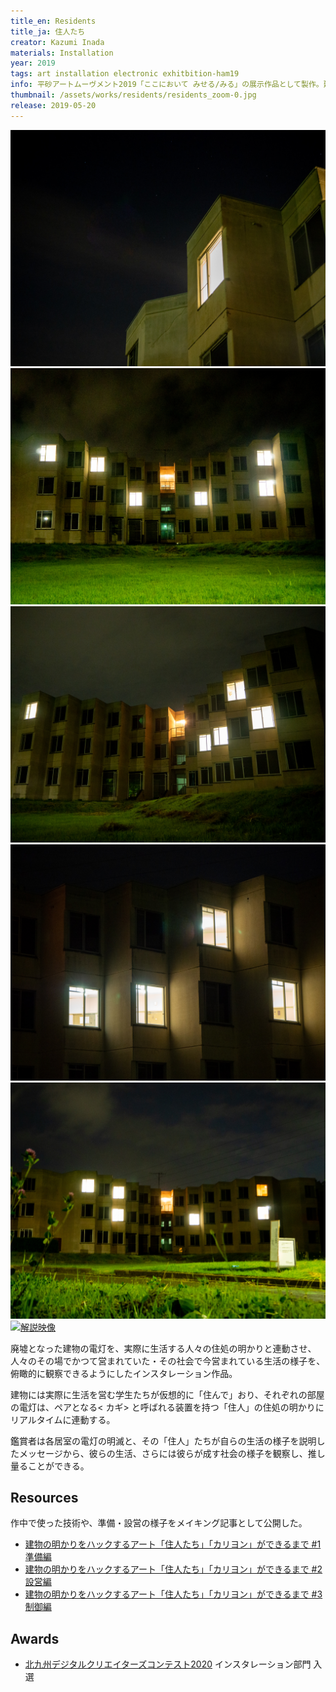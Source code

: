 ```yaml
---
title_en: Residents
title_ja: 住人たち
creator: Kazumi Inada
materials: Installation
year: 2019
tags: art installation electronic exhitbition-ham19
info: 平砂アートムーヴメント2019「ここにおいて みせる/みる」の展示作品として製作。建物は筑波大学平砂学生宿舎9号棟で、老朽化によりすでに使われなくなったもの。
thumbnail: /assets/works/residents/residents_zoom-0.jpg
release: 2019-05-20
---
```


![](/assets/works/residents/residents_zoom-0.jpg)
![](/assets/works/residents/residents_front-0.jpg)
![](/assets/works/residents/residents_right.jpg)
![](/assets/works/residents/residents_zoom-1.jpg)
![](/assets/works/residents/residents_front-1.jpg)
[![解説映像](https://img.youtube.com/vi/0GFfTeCohRE/maxresdefault.jpg)](https://www.youtube.com/watch?v=0GFfTeCohRE)

廃墟となった建物の電灯を、実際に生活する人々の住処の明かりと連動させ、人々のその場でかつて営まれていた・その社会で今営まれている生活の様子を、俯瞰的に観察できるようにしたインスタレーション作品。

建物には実際に生活を営む学生たちが仮想的に「住んで」おり、それぞれの部屋の電灯は、ペアとなる< カギ> と呼ばれる装置を持つ「住人」の住処の明かりにリアルタイムに連動する。

鑑賞者は各居室の電灯の明滅と、その「住人」たちが自らの生活の様子を説明したメッセージから、彼らの生活、さらには彼らが成す社会の様子を観察し、推し量ることができる。

## Resources

作中で使った技術や、準備・設営の様子をメイキング記事として公開した。

- [建物の明かりをハックするアート「住人たち」「カリヨン」ができるまで #1 準備編](https://note.com/nandenjin/n/n4e357d12a5ff)
- [建物の明かりをハックするアート「住人たち」「カリヨン」ができるまで #2 設営編](https://note.com/nandenjin/n/nf69b89937b2f)
- [建物の明かりをハックするアート「住人たち」「カリヨン」ができるまで #3 制御編](https://note.com/nandenjin/n/nff07b017e946)

## Awards

- [北九州デジタルクリエイターズコンテスト2020](http://kdcc.info/) インスタレーション部門 入選
